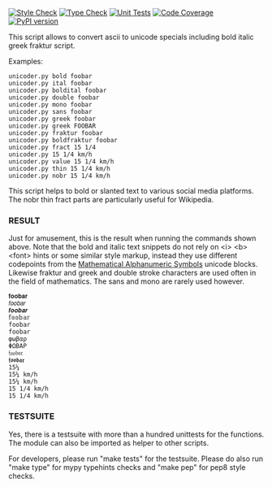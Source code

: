 [![Style Check](https://github.com/gdraheim/unicoder/actions/workflows/stylecheck.yml/badge.svg?event=push)](https://github.com/gdraheim/unicoder/actions/workflows/stylecheck.yml)
[![Type Check](https://github.com/gdraheim/unicoder/actions/workflows/typecheck.yml/badge.svg?event=push)](https://github.com/gdraheim/unicoder/actions/workflows/typecheck.yml)
[![Unit Tests](https://github.com/gdraheim/unicoder/actions/workflows/unittests.yml/badge.svg?event=push)](https://github.com/gdraheim/unicoder/actions/workflows/unittests.yml)
[![Code Coverage](https://img.shields.io/badge/311%20test-100%25%20coverage-brightgreen)](https://github.com/gdraheim/unicoder/blob/master/unicoder.py.tests.py)
[![PyPI version](https://badge.fury.io/py/unicoder.svg)](https://pypi.org/project/unicoder/)

This script allows to convert ascii to unicode specials 
including bold italic greek fraktur script.


Examples:

    unicoder.py bold foobar
    unicoder.py ital foobar
    unicoder.py boldital foobar
    unicoder.py double foobar
    unicoder.py mono foobar
    unicoder.py sans foobar
    unicoder.py greek foobar
    unicoder.py greek FOOBAR
    unicoder.py fraktur foobar
    unicoder.py boldfraktur foobar
    unicoder.py fract 15 1/4
    unicoder.py 15 1/4 km/h
    unicoder.py value 15 1/4 km/h
    unicoder.py thin 15 1/4 km/h
    unicoder.py nobr 15 1/4 km/h

This script helps to bold or slanted text to various social media platforms.
The nobr thin fract parts are particularly useful for Wikipedia.

### RESULT

Just for amusement, this is the result when running the commands shown above. 
Note that the bold and italic text snippets do not rely on \<i\> \<b\> \<font\> hints
or some similar style markup, instead they use different codepoints from the 
[Mathematical Alphanumeric Symbols](https://en.wikipedia.org/wiki/Mathematical_Alphanumeric_Symbols)
unicode blocks. Likewise fraktur and greek and double stroke characters are used 
often in the field of mathematics. The sans and mono are rarely used however.

    𝐟𝐨𝐨𝐛𝐚𝐫
    𝑓𝑜𝑜𝑏𝑎𝑟
    𝒇𝒐𝒐𝒃𝒂𝒓
    𝕗𝕠𝕠𝕓𝕒𝕣
    𝚏𝚘𝚘𝚋𝚊𝚛
    foobar
    φωβαρ
    ΦΩΒΑΡ
    𝔣𝔬𝔬𝔟𝔞𝔯
    𝖋𝖔𝖔𝖇𝖆𝖗
    15¼
    15¼ km/h
    15¼ km/h
    15 1/4 km/h
    15 1/4 km/h

### TESTSUITE

Yes, there is a testsuite with more than a hundred unittests for the functions.
The module can also be imported as helper to other scripts.

For developers, please run "make tests" for the testsuite. Please do also
run "make type" for mypy typehints checks and "make pep" for pep8 style checks.



